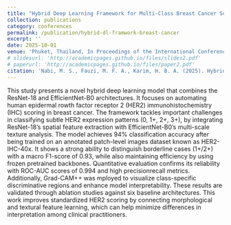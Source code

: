 ```yaml
---
title: "Hybrid Deep Learning Framework for Multi-Class Breast Cancer Scoring Using Grad-CAM++."
collection: publications
category: conferences
permalink: /publication/hybrid-dl-framwork-breast-cancer
excerpt: ''
date: 2025-10-01
venue: 'Phuket, Thailand, In Proceedings of the International Conference on Information Technology (InCIT 2025). IEEE (Scopus Indexed)'
# slidesurl: 'http://academicpages.github.io/files/slides2.pdf'
# paperurl: 'http://academicpages.github.io/files/paper2.pdf'
citation: 'Nabi, M. S., Fauzi, M. F. A., Karim, H. B. A. (2025). Hybrid Deep Learning Framework for Multi-Class Breast Cancer Scoring Using Grad-CAM++. In Proceedings of the International Conference on Information Technology (InCIT 2025). IEEE (Scopus Indexed)'
---
```

This study presents a novel hybrid deep learning model that combines the ResNet-18 and EfficientNet-B0 architectures. It focuses on automating human epidermal  rowth factor receptor 2 (HER2) immunohistochemistry (IHC) scoring in breast cancer. The framework tackles important challenges in classifying subtle HER2 expression patterns (0, 1+, 2+, 3+), by integrating ResNet-18’s spatial feature extraction with EfficientNet-B0’s multi-scale texture analysis. The model achieves 94% classification accuracy after being trained on an annotated patch-level images dataset known as HER2-IHC-40x. It shows a strong ability to distinguish borderline cases (1+/2+) with a macro F1-score of 0.93, while also maintaining efficiency by using frozen pretrained backbones. Quantitative evaluation confirms its reliability with ROC-AUC scores of 0.994 and high precisionrecall metrics. Additionally, Grad-CAM++ was  mployed to visualize class-specific discriminative regions and enhance model interpretability. These results are validated through ablation studies against six baseline architectures. This work improves standardized HER2 scoring by connecting morphological and textural feature learning, which can help minimize differences in interpretation among clinical practitioners. 